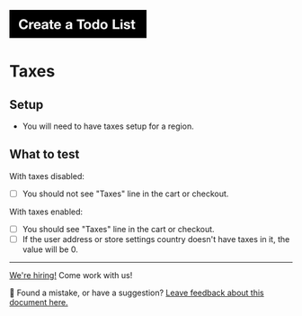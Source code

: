 [![Create Todo list](https://raw.githubusercontent.com/senadir/todo-my-markdown/master/public/github-button.svg?sanitize=true)](https://git-todo.netlify.app/create)

# Taxes

## Setup

- You will need to have taxes setup for a region.

## What to test

With taxes disabled: <!-- heading -->

- [ ] You should not see "Taxes" line in the cart or checkout.

With taxes enabled: <!-- heading -->

- [ ] You should see "Taxes" line in the cart or checkout.
- [ ] If the user address or store settings country doesn't have taxes in it, the value will be 0.
<!-- FEEDBACK -->
---

[We're hiring!](https://woocommerce.com/careers/) Come work with us!

🐞 Found a mistake, or have a suggestion? [Leave feedback about this document here.](https://github.com/woocommerce/woocommerce-gutenberg-products-block/issues/new?assignees=&labels=type%3A+documentation&template=--doc-feedback.md&title=Feedback%20on%20./docs/testing/cart-checkout/taxes.md)
<!-- /FEEDBACK -->

